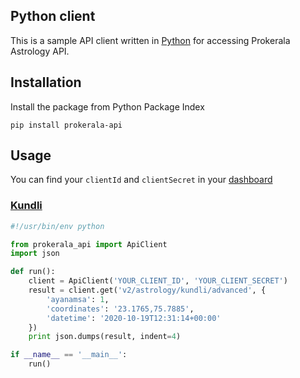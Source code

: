 ## Python client

This is a sample API client written in [Python](https://www.python.org/) for accessing Prokerala Astrology API.

## Installation

Install the package from Python Package Index

```
pip install prokerala-api
```

## Usage

You can find your `clientId` and `clientSecret` in your [dashboard](https://api.prokerala.com/account/client)


### [Kundli](https://api.prokerala.com/docs#operation/get-kundli)

```python
#!/usr/bin/env python

from prokerala_api import ApiClient
import json

def run():
    client = ApiClient('YOUR_CLIENT_ID', 'YOUR_CLIENT_SECRET')
    result = client.get('v2/astrology/kundli/advanced', {
        'ayanamsa': 1,
        'coordinates': '23.1765,75.7885',
        'datetime': '2020-10-19T12:31:14+00:00'
    })
    print json.dumps(result, indent=4)

if __name__ == '__main__':
    run()

```

